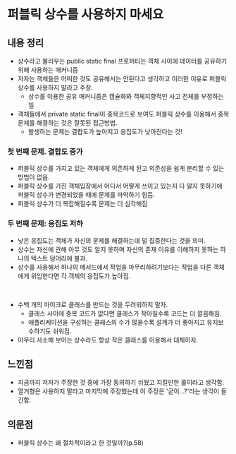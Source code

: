 # 퍼블릭 상수를 사용하지 마세요
## 내용 정리
- 상수라고 불리우는 public static final 프로퍼티는 객체 사이에 데이터를 공유하기 위해 사용하는 매커니즘
- 저자는 객체들은 어떠한 것도 공유해서는 안된다고 생각하고 이러한 이유로 퍼블릭 상수를 사용하지 말라고 주장.
    - 상수를 이용한 공유 매커니즘은 캡슐화와 객체지향적인 사고 전체를 부정하는 일
- 객체들에서 private static final이 중복코드로 보여도 퍼블릭 상수를 이용해서 중복 문제를 해결하는 것은 잘못된 접근방법.
    - 발생하는 문제는 결합도가 높아지고 응집도가 낮아진다는 것!
### 첫 번째 문제. 결합도 증가
- 퍼블릭 상수를 가지고 있는 객체에게 의존하게 된고 의존성을 쉽게 분리할 수 있는 방법이 없음.
- 퍼블릭 상수를 가진 객체입장에서 어디서 어떻게 쓰이고 있는지 다 알지 못하기에 퍼블릭 상수가 변경되었을 때에 문제를 파악하기 힘듬.
- 퍼블릭 상수가 더 복잡해질수록 문제는 더 심각해짐
### 두 번째 문제: 응집도 저하
- 낮은 응집도는 객체가 자신의 문제를 해결하는데 덜 집중한다는 것을 의미.
- 상수는 자신에 관해 아무 것도 알지 못하며 자신의 존재 이유를 이해하지 못하는 하나의 텍스트 덩어리에 불과.
- 상수를 사용해서 하나의 메서드에서 작업을 마무리하려기보다는 작업을 다른 객체에게 위임한다면 각 객체의 응집도가 높아짐.

</br>

- 수백 개의 마이크로 클래스를 만드는 것을 두려워하지 말자.
    - 클래스 사이에 중복 코드가 없다면 클래스가 작아질수록 코드는 더 깔끔해짐.
    - 애플리케이션을 구성하는 클래스의 수가 많을수록 설계가 더 좋아지고 유지보수하기도 쉬워짐.
- 아무리 사소해 보이는 상수라도 항상 작은 클래스를 이용해서 대체하자.

## 느낀점
- 지금까지 저자가 주장한 것 중에 가장 동의하기 쉬웠고 지킬만한 룰이라고 생각함.
- 열거형은 사용하지 말라고 마지막에 주장했는데 이 주장은 '굳이...?'라는 생각이 들긴함.

## 의문점
- 퍼블릭 상수는 왜 절차적이라고 한 것일까?(p.58)
